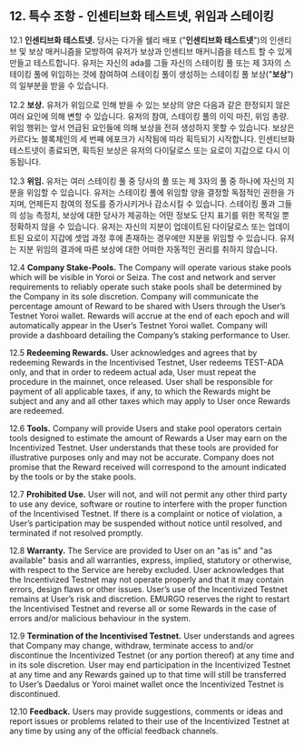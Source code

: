 ## 12. 특수 조항 - 인센티브화 테스트넷, 위임과 스테이킹

12.1 **인센티브화 테스트넷.** 당사는 다가올 쉘리 배포 ("**인센티브화 테스트넷**")의 인센티브 및 보상 매커니즘을 모방하여 유저가 보상과 인센티브 매커니즘을 테스트 할 수 있게 만들고 테스트합니다. 유저는 자신의 ada를 그들 자신의 스테이킹 풀 또는 제 3자의 스테이킹 풀에 위임하는 것에 참여하여 스테이킹 풀이 생성하는 스테이킹 풀 보상("**보상**")의 일부분을 받을 수 있습니다.

12.2 **보상.** 유저가 위임으로 인해 받을 수 있는 보상의 양은 다음과 같은 한정되지 않은 여러 요인에 의해 변할 수 있습니다. 유저의 참여, 스테이킹 풀의 이익 마진, 위임 총량. 위임 행위는 앞서 언급된 요인들에 의해 보상을 전혀 생성하지 못할 수 있습니다. 보상은 카르다노 블록체인의 세 번째 에포크가 시작됨에 따라 획득되기 시작합니다. 인센티브화 테스트넷이 종료되면, 획득된 보상은 유저의 다이달로스 또는 요로이 지갑으로 다시 이동됩니다.

12.3 **위임.** 유저는 여러 스테이킹 풀 중 당사의 풀 또는 제 3자의 풀 중 하나에 자신의 지분을 위임할 수 있습니다. 유저는 스테이킹 풀에 위임할 양을 결정할 독점적인 권한을 가지며, 언제든지 참여의 정도를 증가시키거나 감소시킬 수 있습니다. 스테이킹 풀과 그들의 성능 측정치, 보상에 대한 당사가 제공하는 어떤 정보도 단지 표기를 위한 목적일 뿐 정확하지 않을 수 있습니다. 유저는 자신의 지분이 업데이트된 다이달로스 또는 업데이트된 요로이 지갑에 셋업 과정 후에 존재하는 경우에만 지분을 위임할 수 있습니다. 유저는 지분 위임의 결과에 따른 보상에 대한 어떠한 자동적인 권리를 취하지 않습니다.

12.4 **Company Stake-Pools.** The Company will operate various stake pools which will be visible in Yoroi or Seiza. The cost and network and server requirements to reliably operate such stake pools shall be determined by the Company in its sole discretion. Company will communicate the percentage amount of Reward to be shared with Users through the User’s Testnet Yoroi wallet. Rewards will accrue at the end of each epoch and will automatically appear in the User’s Testnet Yoroi wallet. Company will provide a dashboard detailing the Company’s staking performance to User.

12.5 **Redeeming Rewards.** User acknowledges and agrees that by redeeming Rewards in the Incentivised Testnet, User redeems TEST-ADA only, and that in order to redeem actual ada, User must repeat the procedure in the mainnet, once released. User shall be responsible for payment of all applicable taxes, if any, to which the Rewards might be subject and any and all other taxes which may apply to User once Rewards are redeemed.

12.6 **Tools.** Company will provide Users and stake pool operators certain tools designed to estimate the amount of Rewards a User may earn on the Incentivized Testnet. User understands that these tools are provided for illustrative purposes only and may not be accurate. Company does not promise that the Reward received will correspond to the amount indicated by the tools or by the stake pools.

12.7 **Prohibited Use.** User will not, and will not permit any other third party to use any device, software or routine to interfere with the proper function of the Incentivised Testnet. If there is a complaint or notice of violation, a User’s participation may be suspended without notice until resolved, and terminated if not resolved promptly.

12.8 **Warranty.** The Service are provided to User on an "as is" and "as available" basis and all warranties, express, implied, statutory or otherwise, with respect to the Service are hereby excluded. User acknowledges that the Incentivized Testnet may not operate properly and that it may contain errors, design flaws or other issues. User’s use of the Incentivized Testnet remains at User’s risk and discretion. EMURGO reserves the right to restart the Incentivised Testnet and reverse all or some Rewards in the case of errors and/or malicious behaviour in the system.

12.9 **Termination of the Incentivised Testnet.** User understands and agrees that Company may change, withdraw, terminate access to and/or discontinue the Incentivized Testnet (or any portion thereof) at any time and in its sole discretion. User may end participation in the Incentivized Testnet at any time and any Rewards gained up to that time will still be transferred to User’s Daedalus or Yoroi mainet wallet once the Incentivized Testnet is discontinued.

12.10 **Feedback.** Users may provide suggestions, comments or ideas and report issues or problems related to their use of the Incentivized Testnet at any time by using any of the official feedback channels.
